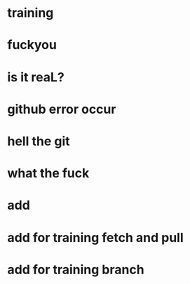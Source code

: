 # training
# fuckyou
# is it reaL?
# github error occur
# hell the git
# what the fuck
# add
# add for training fetch and pull
# add for training branch
